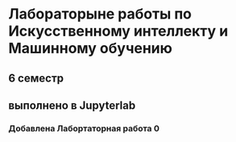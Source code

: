 # Лабораторыне работы по Искусственному интеллекту и Машинному обучению 
## 6 семестр
## выполнено в Jupyterlab

### Добавлена Лабортаторная работа 0

